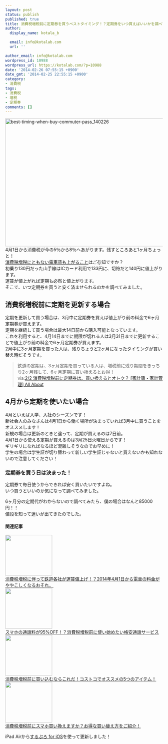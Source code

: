```yaml
---
layout: post
status: publish
published: true
title: 消費税増税前に定期券を買うベストタイミング！？定期券をいつ買えばいいかを調べてみた！
author:
  display_name: kotala_b

  email: info@kotalab.com
  url: ''

author_email: info@kotalab.com
wordpress_id: 10988
wordpress_url: https://kotalab.com/?p=10988
date: '2014-02-26 07:55:15 +0900'
date_gmt: '2014-02-25 22:55:15 +0900'
category:
- 消費税
tags:
- 消費税
- 増税
- 定期券
comments: []
---
```

<p><img src="https://kotalab.com/wp-content/uploads/best-timing-when-buy-commuter-pass_140226-546x409.jpg" alt="best-timing-when-buy-commuter-pass_140226" width="546" height="409" class="alignnone size-large wp-image-10986" /><br />
4月1日から消費税が今の5％から8％へあがります。残すところあと1ヶ月ちょっと！<br />
<a href="https://kotalab.com/train-fare-rise-in-price" title="消費税増税に伴って鉄道各社が運賃値上げ！？2014年4月1日から電車の料金がややこしくなるおそれ。">消費税増税にともない電車賃も上がること</a>はご存知ですか？<br />
初乗り130円だった山手線はICカード利用で133円に、切符だと140円に値上がります。<br />
運賃が値上がれば定期も必然と値上がります。<br />
そこで、いつ定期券を買うと安く済ませられるのかを調べてみました。<br />
<!--more--></p>
<h2>消費税増税前に定期を更新する場合</h2>
<p>定期を更新して買う場合は、3月中に定期券を買えば値上がり前の料金で6ヶ月定期券が買えます。<br />
定期を継続して買う場合は最大14日前から購入可能となっています。<br />
これを利用すると、<span class="b">4月14日までに期限が切れる人は3月31日までに更新する</span>ことで値上がり前の料金で6ヶ月定期券が買えます。<br />
2月中に3ヶ月定期を買った人は、残りちょうど2ヶ月になったタイミングが買い替え時だそうです。</p>
<blockquote><p>鉄道の定期は、3ヶ月定期を買っている人は、増税前に残り期間をきっちり2ヶ月残して、6ヶ月定期に買い換えるとお得！<br />
via:<a href="http://allabout.co.jp/gm/gc/439187/2/" target="_blank">2/2 消費税増税前に定期券は、買い換えるとオトク？ [家計簿・家計管理] All About</a><a href="https://b.hatena.ne.jp/entry/http://allabout.co.jp/gm/gc/439187/2/" target="_blank"><img border="0" src="https://b.hatena.ne.jp/entry/image/http://allabout.co.jp/gm/gc/439187/2/" alt="" /></a></p></blockquote>
<h2>4月から定期を使いたい場合</h2>
<p>4月といえば入学、入社のシーズンです！<br />
新社会人のみなさんは4月1日から働く場所が決まっていれば3月中に買うことをオススメします！<br />
新規の場合は更新のときと違って、定期が買えるのは7日前。<br />
<span class="b">4月1日から使える定期が買えるのは3月25日火曜日からです！</span><br />
ギリギリになればなるほど混雑しそうなのでお早めに！<br />
学生の場合は学生証が切り替わって新しい学生証じゃないと買えないかも知れないので注意してください！</p>
<h3>定期券を買う日は決まった！</h3>
<p>定期券て毎日使うからできれば安く買いたいですよね。<br />
いつ買うといいのか気になって調べてみました。</p>
<p>6ヶ月分の定期代がわからないので調べてみたら、僕の場合はなんと85000円！！<br />
値段を知って迷いが出てきたのでした。</p>
<h4 class="rel">関連記事</h4>
<div class="shht">
<div class="shhtimg"><a href="https://kotalab.com/train-fare-rise-in-price"><img src="https://kotalab.com/wp-content/uploads/trainfareriseinprice_131221_01-546x364.jpg" alt="" width="150" height="130" /></a></div>
<div class="shhttext"><a href="https://kotalab.com/train-fare-rise-in-price">消費税増税に伴って鉄道各社が運賃値上げ！？2014年4月1日から電車の料金がややこしくなるおそれ。</a><span class="removed_link" title="b.hatena.ne.jp/entry/https://kotalab.com/train-fare-rise-in-price"><img border="0" src="https://b.hatena.ne.jp/entry/image/https://kotalab.com/train-fare-rise-in-price" alt="" /></span></div>
</div>
<div class="shht">
<div class="shhtimg"><a href="https://kotalab.com/communications-cost-95off"><img src="https://kotalab.com/wp-content/uploads/communications-cost-95off_140228_01-546x285.jpg" alt="" width="150" height="130" /></a></div>
<div class="shhttext"><a href="https://kotalab.com/communications-cost-95off">スマホの通話料が95%OFF！？消費税増税前に使い始めたい格安通話サービス</a><a href="https://b.hatena.ne.jp/entry/https://kotalab.com/communications-cost-95off" target="_blank"><img border="0" src="https://b.hatena.ne.jp/entry/image/https://kotalab.com/communications-cost-95off" alt="" /></a></div>
</div>
<div class="shht">
<div class="shhtimg"><a href="https://kotalab.com/costco-item-before-tax-up"><img src="https://kotalab.com/wp-content/uploads/costco-item-before-tax-up_20140203_01-546x409.jpg" alt="" width="150" height="130" /></a></div>
<div class="shhttext"><a href="https://kotalab.com/costco-item-before-tax-up">消費税増税前に買い込むならこれだ！コストコでオススメの5つのアイテム！</a><a href="https://b.hatena.ne.jp/entry/https://kotalab.com/costco-item-before-tax-up" target="_blank"><img border="0" src="https://b.hatena.ne.jp/entry/image/https://kotalab.com/costco-item-before-tax-up" alt="" /></a></div>
</div>
<div class="shht">
<div class="shhtimg"><a href="https://kotalab.com/how-to-buy-smartphone-before-tax-up"><img src="https://kotalab.com/wp-content/uploads/iphone5scompareiphone5_130920_08-546x361.jpg" alt="" width="150" height="130" /></a></div>
<div class="shhttext"><a href="https://kotalab.com/how-to-buy-smartphone-before-tax-up">消費税増税前にスマホ買い換えますか？お得な買い替え方をご紹介！</a><a href="https://b.hatena.ne.jp/entry/https://kotalab.com/how-to-buy-smartphone-before-tax-up" target="_blank"><img border="0" src="https://b.hatena.ne.jp/entry/image/https://kotalab.com/how-to-buy-smartphone-before-tax-up" alt="" /></a></div>
</div>
<p>iPad Airから<a href="https://itunes.apple.com/jp/app/surupuro-for-ios-buroguedita/id436676299?mt=8&uo=4&at=10l4yU" rel="nofollow" target="_blank">するぷろ for iOS</a>を使って更新しました！</p>
